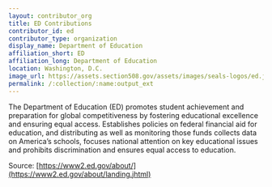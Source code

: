 ```yaml
---
layout: contributor_org
title: ED Contributions
contributor_id: ed
contributor_type: organization
display_name: Department of Education
affiliation_short: ED
affiliation_long: Department of Education
location: Washington, D.C.
image_url: https://assets.section508.gov/assets/images/seals-logos/ed.jpg
permalink: /:collection/:name:output_ext
---
```

The Department of Education (ED) promotes student achievement and preparation for global competitiveness by fostering educational excellence and ensuring equal access. Establishes policies on federal financial aid for education, and distributing as well as monitoring those funds collects data on America’s schools, focuses national attention on key educational issues and prohibits discrimination and ensures equal access to education.

Source: [https://www2.ed.gov/about/](https://www2.ed.gov/about/landing.jhtml)